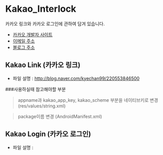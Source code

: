 # Kakao_Interlock
카카오 링크와 카카오 로그인에 관하여 담겨 있습니다.
+ [카카오 개발자 사이트](https://developers.kakao.com/)
+ [이메일 주소](kyechan99@naver.com)
+ [블로그 주소](blog.naver.com/kyechan99)

## Kakao Link (카카오 링크)
+ 파일 설명 : http://blog.naver.com/kyechan99/220553846500

###사용하실때 참고해야할 부분
>appname과 kakao_app_key, kakao_scheme 부분을 네이티브키로 변경 (res/values/string.xml)

>package이름 변경 (AndroidManifest.xml)

## Kakao Login (카카오 로그인)
+ 파일 설명 : 

